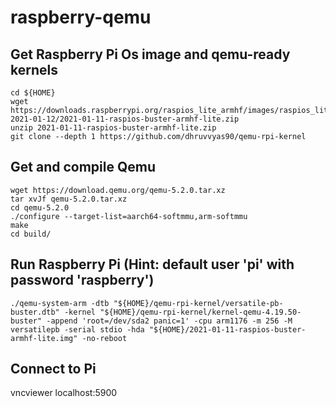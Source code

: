 # raspberry-qemu

## Get Raspberry Pi Os image and qemu-ready kernels
```shell
cd ${HOME}
wget https://downloads.raspberrypi.org/raspios_lite_armhf/images/raspios_lite_armhf-2021-01-12/2021-01-11-raspios-buster-armhf-lite.zip
unzip 2021-01-11-raspios-buster-armhf-lite.zip
git clone --depth 1 https://github.com/dhruvvyas90/qemu-rpi-kernel
```

## Get and compile Qemu
```shell
wget https://download.qemu.org/qemu-5.2.0.tar.xz
tar xvJf qemu-5.2.0.tar.xz
cd qemu-5.2.0
./configure --target-list=aarch64-softmmu,arm-softmmu
make
cd build/
```
## Run Raspberry Pi (Hint: default user 'pi' with password 'raspberry')
```
./qemu-system-arm -dtb "${HOME}/qemu-rpi-kernel/versatile-pb-buster.dtb" -kernel "${HOME}/qemu-rpi-kernel/kernel-qemu-4.19.50-buster" -append 'root=/dev/sda2 panic=1' -cpu arm1176 -m 256 -M versatilepb -serial stdio -hda "${HOME}/2021-01-11-raspios-buster-armhf-lite.img" -no-reboot
```
## Connect to Pi
vncviewer localhost:5900
